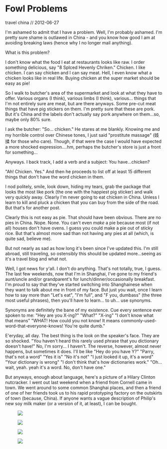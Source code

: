 <!-- layout: post
categories: 
- travel
- china
title: Fowl Problems
date: 2012-06-27
-->
# Fowl Problems
<tag>travel</tag> <tag>china</tag> // 2012-06-27

I'm ashamed to admit that I have a problem. Well, I'm probably ashamed. I'm pretty sure shame is outlawed in China - and you know how good I am at avoiding breaking laws (hence why I no longer mail anything).

What is this problem?

I don't know what the food I eat at restaurants looks like raw. I order something delicious, say "8 Splced Hevenly Chriken." Chicken. I like chicken. I can say chicken and I can say meat. Hell, I even know what a chicken looks like in real life. Buying chicken at the super market should be easy as pie!

So I walk to butcher's area of the supermarket and look at what they have to offer. Various organs (I think), various limbs (I think), various... things that I'm not entirely sure are meat, but are there anyways. Some pre-cut meat things that have pig stickers on them. I'm pretty sure that these are pork. But it's China and the labels don't actually say pork anywhere on them...so, maybe only 80% sure.
<!-- more -->
I ask the butcher: "So... chicken." He stares at me blankly. Knowing me and my horrible control over Chinese tones, I just said "prostitute massage" (妓揉 for those who care). Though, if that were the case I would have expected a more shocked expression....hm, perhaps the butcher's store is just a front for something...

Anyways. I back track, I add a verb and a subject: You have...chicken?

"Ah! Chicken. Yes." And then he proceeds to list off at least 15 different things that don't have the word chicken in them.

I nod politely, smile, look down, hiding my tears, grab the package that looks the most like pork (the one with the happiest pig sticker) and walk very quickly away. Clearly I'm never going to eat chicken in China. Unless I learn to kill and pluck a chicken that you can buy from the side of the road. But that's for another post.

Clearly this is not easy as pie. That should have been obvious. There are no pies in China. Nope. None. You can't even *make* a pie because most (if not all) houses don't have ovens. I guess you could make a pie out of sticky rice. But that's almost more sad than not having any pies at all (which, is quite sad, believe me).

But not nearly as sad as how long it's been since I've updated this. I'm still abroad, still traveling, so ostensibly this should be updated more...seeing as it's a travel blog and what not.

Well, I got news for y'all. I don't do anything. That's not totally, true, I guess. The last few weekends, now that I'm in Shanghai, I've gone to my friend's aunt/uncle and/or grandparent's for lunch/dinner/occasionally breakfast. I'm proud to say that they've started switching into Shanghainese when they want to talk about me in front of my face. But just you wait, once I learn how to say more than "Let's eat", "I'm full", and "F you, dumbass" (the three most useful phrases), then you'll have to learn... to uh... use synonyms.

Synonyms are definitely the bane of my existence. Cue every sentence ever spoken to me: "Hey are you X-ing?" "What?" "X-ing" "I don't know what that means" "WHAT! How could you not know! It means commonly-used-word-that-everyone-knows! You're quite dumb."

E'eryday, all day. The best thing is the look on the speaker's face. They are so shocked. "You haven't heard this rarely used phrase that you dictionary doesn't have!" No, I'm sorry... I haven't. The reverse, however, almost never happens, but sometimes it does. I'll be like "Hey do you have Y?" "Parry, that's not a word" "Yes it is" "No it's not" "I just looked it up, it's a word" "Your dictionary is wrong" "I don't think that's how dictionaries work." "Oh... wait, yeah. yeah it's a word. No, don't have one."

But anyways, enough about language, here's a picture of a Hilary Clinton nutcracker. I went out last weekend when a friend from Cornell came in town. We went around to some common Shanghai places, and then a friend of one of her friends took us to his rapid prototyping factory on the outskirts of town (because, China). If anyone wants a vague description of Philip's new soy milk maker (or a version of it, at least), I can be bought.

<figure>
	<img src="/images/shanghai-fowl1.jpg" />
</figure>
<figure>
	<img src="/images/shanghai-fowl2.jpg" />
</figure>
<figure>
	<img src="/images/shanghai-fowl3.jpg" />
</figure>
<figure>
	<img src="/images/shanghai-fowl4.jpg" />
</figure>